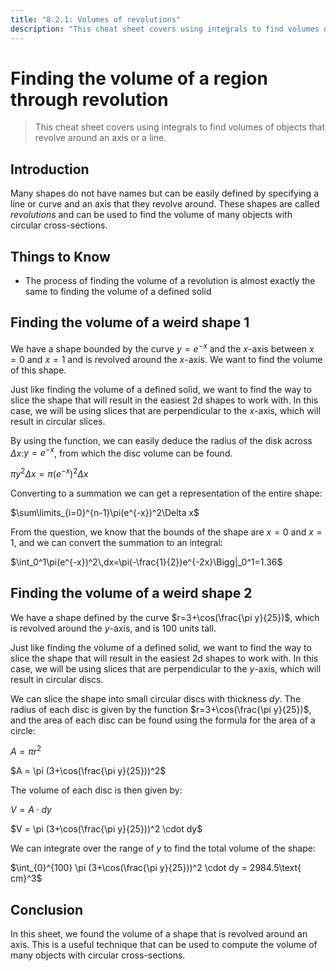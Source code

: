 ```yaml
---
title: "8.2.1: Volumes of revolutions"
description: "This cheat sheet covers using integrals to find volumes of objects that revolve around an axis or a line."
---
```


# Finding the volume of a region through revolution

> This cheat sheet covers using integrals to find volumes of objects that revolve around an axis or a line.

## Introduction

Many shapes do not have names but can be easily defined by specifying a line or curve and an axis that they revolve around. These shapes are called _revolutions_ and can be used to find the volume of many objects with circular cross-sections.

## Things to Know

- The process of finding the volume of a revolution is almost exactly the same to finding the volume of a defined solid

## Finding the volume of a weird shape 1

We have a shape bounded by the curve $y=e^{-x}$ and the $x$-axis between $x=0$ and $x=1$ and is revolved around the $x$-axis. We want to find the volume of this shape.

Just like finding the volume of a defined solid, we want to find the way to slice the shape that will result in the easiest 2d shapes to work with. In this case, we will be using slices that are perpendicular to the $x$-axis, which will result in circular slices.

By using the function, we can easily deduce the radius of the disk across $\Delta x$:$y=e^{-x}$, from which the disc volume can be found.

$\pi y^2\Delta x=\pi(e^{-x})^2\Delta x$

Converting to a summation we can get a representation of the entire shape:

$\sum\limits_{i=0}^{n-1}\pi(e^{-x})^2\Delta x$

From the question, we know that the bounds of the shape are $x=0$ and $x=1$, and we can convert the summation to an integral:

$\int_0^1\pi(e^{-x})^2\,dx=\pi(-\frac{1}{2})e^{-2x}\Bigg|_0^1=1.36$

## Finding the volume of a weird shape 2

We have a shape defined by the curve $r=3+\cos(\frac{\pi y}{25})$, which is revolved around the $y$-axis, and is 100 units tall.

Just like finding the volume of a defined solid, we want to find the way to slice the shape that will result in the easiest 2d shapes to work with. In this case, we will be using slices that are perpendicular to the $y$-axis, which will result in circular discs.

We can slice the shape into small circular discs with thickness $dy$. The radius of each disc is given by the function $r=3+\cos(\frac{\pi y}{25})$, and the area of each disc can be found using the formula for the area of a circle:

$A = \pi r^2$

$A = \pi (3+\cos(\frac{\pi y}{25}))^2$

The volume of each disc is then given by:

$V = A \cdot dy$

$V = \pi (3+\cos(\frac{\pi y}{25}))^2 \cdot dy$

We can integrate over the range of $y$ to find the total volume of the shape:

$\int_{0}^{100} \pi (3+\cos(\frac{\pi y}{25}))^2 \cdot dy = 2984.5\text{ cm}^3$

## Conclusion

In this sheet, we found the volume of a shape that is revolved around an axis. This is a useful technique that can be used to compute the volume of many objects with circular cross-sections.
